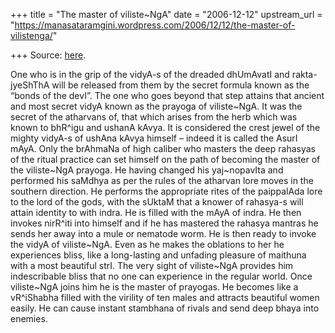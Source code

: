+++
title = "The master of viliste~NgA"
date = "2006-12-12"
upstream_url = "https://manasataramgini.wordpress.com/2006/12/12/the-master-of-vilistenga/"

+++
Source: [here](https://manasataramgini.wordpress.com/2006/12/12/the-master-of-vilistenga/).

One who is in the grip of the vidyA-s of the dreaded dhUmAvatI and rakta-jyeShThA will be released from them by the secret formula known as the “bonds of the devI”. The one who goes beyond that step attains that ancient and most secret vidyA known as the prayoga of viliste\~NgA. It was the secret of the atharvans of, that which arises from the herb which was known to bhR^igu and ushanA kAvya. It is considered the crest jewel of the mighty vidyA-s of ushAna kAvya himself – indeed it is called the AsurI mAyA. Only the brAhmaNa of high caliber who masters the deep rahasyas of the ritual practice can set himself on the path of becoming the master of the viliste\~NgA prayoga. He having changed his yaj\~nopavIta and performed his saMdhya as per the rules of the atharvan lore moves in the southern direction. He performs the appropriate rites of the paippalAda lore to the lord of the gods, with the sUktaM that a knower of rahasya-s will attain identity to with indra. He is filled with the mAyA of indra. He then invokes nirR^iti into himself and if he has mastered the rahasya mantras he sends her away into a mule or nematode worm. He is then ready to invoke the vidyA of viliste\~NgA. Even as he makes the oblations to her he experiences bliss, like a long-lasting and unfading pleasure of maithuna with a most beautiful strI. The very sight of viliste\~NgA provides him indescribable bliss that no one can experience in the regular world. Once viliste\~NgA joins him he is the master of prayogas. He becomes like a vR^iShabha filled with the virility of ten males and attracts beautiful women easily. He can cause instant stambhana of rivals and send deep bhaya into enemies.

